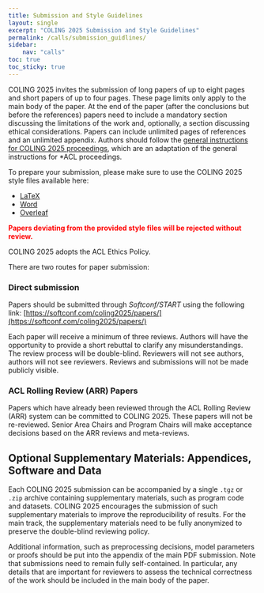 ```yaml
---
title: Submission and Style Guidelines
layout: single
excerpt: "COLING 2025 Submission and Style Guidelines"
permalink: /calls/submission_guidlines/
sidebar: 
    nav: "calls"
toc: true
toc_sticky: true
---
```


COLING 2025 invites the submission of long papers of up to eight pages and short papers of up to four pages. These page limits only apply to the main body of the paper. At the end of the paper (after the conclusions but before the references) papers need to include a mandatory section discussing the limitations of the work and, optionally, a section discussing ethical considerations. Papers can include unlimited pages of references and an unlimited appendix.  Authors should follow the [general instructions for COLING 2025 proceedings](https://coling2025.org/downloads/coling-2025.pdf), which are an adaptation of the general instructions for *ACL proceedings. 

To prepare your submission, please make sure to use the COLING 2025 style files available here:

- [LaTeX](https://coling2025.org/downloads/coling-2025.zip)
- [Word](https://coling2025.org/downloads/coling-2025.docx)
- [Overleaf](https://www.overleaf.com/latex/templates/instructions-for-coling-2025-proceedings/hfhcytgpqmzf)

<span style="color:red; font-weight:bold;">Papers deviating from the provided style files will be rejected without review.</span>

COLING 2025 adopts the ACL Ethics Policy.

There are two routes for paper submission:

### Direct submission

Papers should be submitted through *Softconf/START* using the following link:
[https://softconf.com/coling2025/papers/](https://softconf.com/coling2025/papers/)

Each paper will receive a minimum of three reviews. Authors will have the opportunity to provide a short rebuttal to clarify any misunderstandings. The review process will be double-blind. Reviewers will not see authors, authors will not see reviewers. Reviews and submissions will not be made publicly visible.

### ACL Rolling Review (ARR) Papers

Papers which have already been reviewed through the ACL Rolling Review (ARR) system can be committed to COLING 2025. These papers will not be re-reviewed. Senior Area Chairs and Program Chairs will make acceptance decisions based on the ARR reviews and meta-reviews.

## Optional Supplementary Materials: Appendices, Software and Data

Each COLING 2025 submission can be accompanied by a single `.tgz` or `.zip` archive containing supplementary materials, such as program code and datasets. COLING 2025 encourages the submission of such supplementary materials to improve the reproducibility of results. For the main track, the supplementary materials need to be fully anonymized to preserve the double-blind reviewing policy.

Additional information, such as preprocessing decisions, model parameters or proofs should be put into the appendix of the main PDF submission. Note that submissions need to remain fully self-contained. In particular, any details that are important for reviewers to assess the technical correctness of the work should be included in the main body of the paper.